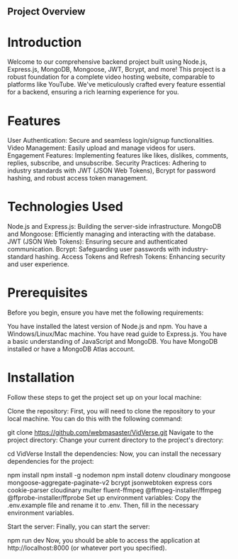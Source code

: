 ## Project Overview
# Introduction
Welcome to our comprehensive backend project built using Node.js, Express.js, MongoDB, Mongoose, JWT, Bcrypt, and more! This project is a robust foundation for a complete video hosting website, comparable to platforms like YouTube. We've meticulously crafted every feature essential for a backend, ensuring a rich learning experience for you.

# Features
User Authentication: Secure and seamless login/signup functionalities.
Video Management: Easily upload and manage videos for users.
Engagement Features: Implementing features like likes, dislikes, comments, replies, subscribe, and unsubscribe.
Security Practices: Adhering to industry standards with JWT (JSON Web Tokens), Bcrypt for password hashing, and robust access token management.
# Technologies Used
Node.js and Express.js: Building the server-side infrastructure.
MongoDB and Mongoose: Efficiently managing and interacting with the database.
JWT (JSON Web Tokens): Ensuring secure and authenticated communication.
Bcrypt: Safeguarding user passwords with industry-standard hashing.
Access Tokens and Refresh Tokens: Enhancing security and user experience.
# Prerequisites
Before you begin, ensure you have met the following requirements:

You have installed the latest version of Node.js and npm.
You have a Windows/Linux/Mac machine.
You have read guide to Express.js.
You have a basic understanding of JavaScript and MongoDB.
You have MongoDB installed or have a MongoDB Atlas account.
# Installation
Follow these steps to get the project set up on your local machine:

Clone the repository: First, you will need to clone the repository to your local machine. You can do this with the following command:

git clone https://github.com/webmasaster/VidVerse.git
Navigate to the project directory: Change your current directory to the project's directory:

cd VidVerse
Install the dependencies: Now, you can install the necessary dependencies for the project:

npm install
npm install -g nodemon
npm install dotenv cloudinary mongoose mongoose-aggregate-paginate-v2 bcrypt jsonwebtoken express cors cookie-parser cloudinary multer fluent-ffmpeg @ffmpeg-installer/ffmpeg @ffprobe-installer/ffprobe
Set up environment variables: Copy the .env.example file and rename it to .env. Then, fill in the necessary environment variables.

Start the server: Finally, you can start the server:

npm run dev
Now, you should be able to access the application at http://localhost:8000 (or whatever port you specified).